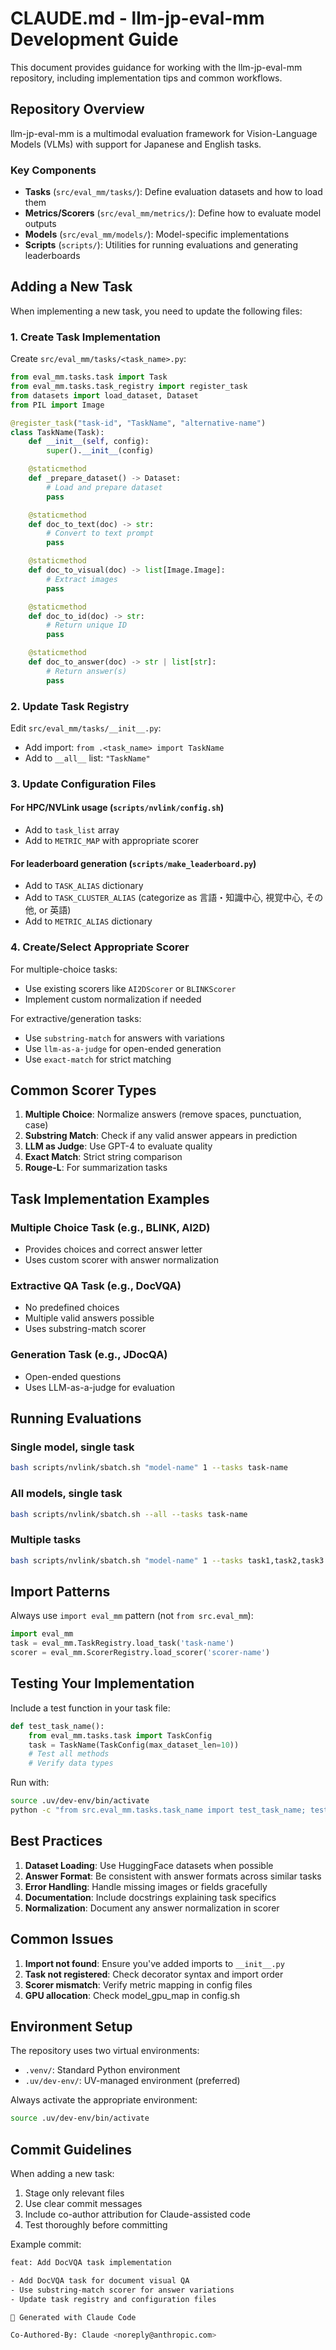 # CLAUDE.md - llm-jp-eval-mm Development Guide

This document provides guidance for working with the llm-jp-eval-mm repository, including implementation tips and common workflows.

## Repository Overview

llm-jp-eval-mm is a multimodal evaluation framework for Vision-Language Models (VLMs) with support for Japanese and English tasks.

### Key Components

- **Tasks** (`src/eval_mm/tasks/`): Define evaluation datasets and how to load them
- **Metrics/Scorers** (`src/eval_mm/metrics/`): Define how to evaluate model outputs
- **Models** (`src/eval_mm/models/`): Model-specific implementations
- **Scripts** (`scripts/`): Utilities for running evaluations and generating leaderboards

## Adding a New Task

When implementing a new task, you need to update the following files:

### 1. Create Task Implementation

Create `src/eval_mm/tasks/<task_name>.py`:

```python
from eval_mm.tasks.task import Task
from eval_mm.tasks.task_registry import register_task
from datasets import load_dataset, Dataset
from PIL import Image

@register_task("task-id", "TaskName", "alternative-name")
class TaskName(Task):
    def __init__(self, config):
        super().__init__(config)

    @staticmethod
    def _prepare_dataset() -> Dataset:
        # Load and prepare dataset
        pass

    @staticmethod
    def doc_to_text(doc) -> str:
        # Convert to text prompt
        pass

    @staticmethod
    def doc_to_visual(doc) -> list[Image.Image]:
        # Extract images
        pass

    @staticmethod
    def doc_to_id(doc) -> str:
        # Return unique ID
        pass

    @staticmethod
    def doc_to_answer(doc) -> str | list[str]:
        # Return answer(s)
        pass
```

### 2. Update Task Registry

Edit `src/eval_mm/tasks/__init__.py`:

- Add import: `from .<task_name> import TaskName`
- Add to `__all__` list: `"TaskName"`

### 3. Update Configuration Files

#### For HPC/NVLink usage (`scripts/nvlink/config.sh`)

- Add to `task_list` array
- Add to `METRIC_MAP` with appropriate scorer

#### For leaderboard generation (`scripts/make_leaderboard.py`)

- Add to `TASK_ALIAS` dictionary
- Add to `TASK_CLUSTER_ALIAS` (categorize as 言語・知識中心, 視覚中心, その他, or 英語)
- Add to `METRIC_ALIAS` dictionary

### 4. Create/Select Appropriate Scorer

For multiple-choice tasks:

- Use existing scorers like `AI2DScorer` or `BLINKScorer`
- Implement custom normalization if needed

For extractive/generation tasks:

- Use `substring-match` for answers with variations
- Use `llm-as-a-judge` for open-ended generation
- Use `exact-match` for strict matching

## Common Scorer Types

1. **Multiple Choice**: Normalize answers (remove spaces, punctuation, case)
2. **Substring Match**: Check if any valid answer appears in prediction
3. **LLM as Judge**: Use GPT-4 to evaluate quality
4. **Exact Match**: Strict string comparison
5. **Rouge-L**: For summarization tasks

## Task Implementation Examples

### Multiple Choice Task (e.g., BLINK, AI2D)

- Provides choices and correct answer letter
- Uses custom scorer with answer normalization

### Extractive QA Task (e.g., DocVQA)

- No predefined choices
- Multiple valid answers possible
- Uses substring-match scorer

### Generation Task (e.g., JDocQA)

- Open-ended questions
- Uses LLM-as-a-judge for evaluation

## Running Evaluations

### Single model, single task

```bash
bash scripts/nvlink/sbatch.sh "model-name" 1 --tasks task-name
```

### All models, single task

```bash
bash scripts/nvlink/sbatch.sh --all --tasks task-name
```

### Multiple tasks

```bash
bash scripts/nvlink/sbatch.sh "model-name" 1 --tasks task1,task2,task3
```

## Import Patterns

Always use `import eval_mm` pattern (not `from src.eval_mm`):

```python
import eval_mm
task = eval_mm.TaskRegistry.load_task('task-name')
scorer = eval_mm.ScorerRegistry.load_scorer('scorer-name')
```

## Testing Your Implementation

Include a test function in your task file:

```python
def test_task_name():
    from eval_mm.tasks.task import TaskConfig
    task = TaskName(TaskConfig(max_dataset_len=10))
    # Test all methods
    # Verify data types
```

Run with:

```bash
source .uv/dev-env/bin/activate
python -c "from src.eval_mm.tasks.task_name import test_task_name; test_task_name()"
```

## Best Practices

1. **Dataset Loading**: Use HuggingFace datasets when possible
2. **Answer Format**: Be consistent with answer formats across similar tasks
3. **Error Handling**: Handle missing images or fields gracefully
4. **Documentation**: Include docstrings explaining task specifics
5. **Normalization**: Document any answer normalization in scorer

## Common Issues

1. **Import not found**: Ensure you've added imports to `__init__.py`
2. **Task not registered**: Check decorator syntax and import order
3. **Scorer mismatch**: Verify metric mapping in config files
4. **GPU allocation**: Check model_gpu_map in config.sh

## Environment Setup

The repository uses two virtual environments:

- `.venv/`: Standard Python environment
- `.uv/dev-env/`: UV-managed environment (preferred)

Always activate the appropriate environment:

```bash
source .uv/dev-env/bin/activate
```

## Commit Guidelines

When adding a new task:

1. Stage only relevant files
2. Use clear commit messages
3. Include co-author attribution for Claude-assisted code
4. Test thoroughly before committing

Example commit:

```sh
feat: Add DocVQA task implementation

- Add DocVQA task for document visual QA
- Use substring-match scorer for answer variations
- Update task registry and configuration files

🤖 Generated with Claude Code

Co-Authored-By: Claude <noreply@anthropic.com>
```

